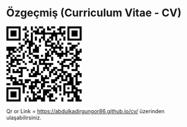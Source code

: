 # Özgeçmiş (Curriculum Vitae - CV)

<img src="assets/images/qr-code.png" alt="qr-code" width="200px" height="200px"> <p>Qr or Link = https://abdulkadirgungor86.github.io/cv/  üzerinden ulaşabilirsiniz. </p>

